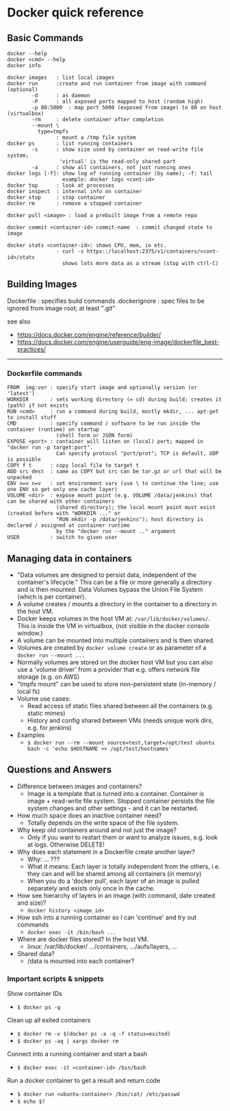 # Docker quick reference

## Basic Commands

```
docker --help
docker <cmd> --help
docker info

docker images   : list local images
docker run      :create and run container from image with command (optional)
        -d      : as daemon
        -P      : all exposed ports mapped to host (random high)
        -p 80:5000  : map port 5000 (exposed from image) to 80 on host (virtualbox)
        -rm     : delete container after completion
        --mount \
          type=tmpfs 
                : mount a /tmp file system
docker ps       : list running containers
        -s      : show size used by container on read-write file system; 
                 'virtual' is the read-only shared part     
        -a      : show all containers, not just running ones
docker logs [-f]: show log of running container (by name); -f: tail
                  example: docker logs <cont-id> 
docker top      : look at processes
docker inspect  : internal info on container
docker stop     : stop container
docker rm       : remove a stopped container

docker pull <image> : load a prebuilt image from a remote repo 

docker commit <container-id> commit-name  : commit changed state to image

docker stats <container-id>: shows CPU, mem, io etc. 
                - curl -s https::/localhost:2375/v1/containers/<cont-id>/stats
                  shows lots more data as a stream (stop with ctrl-C)
```

## Building Images

Dockerfile		: specifies build commands
.dockerignore : spec files to be ignored from image root; at least ".git"

see also
- https://docs.docker.com/engine/reference/builder/
- https://docs.docker.com/engine/userguide/eng-image/dockerfile_best-practices/ 


-----------------------------------------------------
### Dockerfile commands

```
FROM  img:ver : specify start image and optionally version (or 'latest')
WORKDIR       : sets working directory (= cd) during build; creates it (path) if not exists
RUN <cmd>     : run a command during build, mostly mkdir, ... apt-get to install stuff
CMD           : specify command / software to be run inside the container (runtime) on startup
                (shell form or JSON form)
EXPOSE <port> : container will listen on (local) port; mapped in "docker run -p target:port". 
                Can specify protocol "port/prot"; TCP is default, UDP is possible
COPY f t      : copy local file to target t
ADD src dest  : same as COPY but src can be tar.gz or url that will be unpacked
ENV n=v n=v   : set environment vars (use \ to continue the line; use one ENV so get only one cache layer)
VOLUME <dir>  : expose mount point (e.g. VOLUME /data/jenkins) that can be shared with other containers
                (shared directory); the local mount point must exist (created before with "WORKDIR ..." or
                "RUN mkdir -p /data/jenkins"); host directory is declared / assigned at container runtime
                by the "docker run --mount .." argument
USER          : switch to given user
```



## Managing data in containers

- "Data volumes are designed to persist data, independent of the container's lifecycle."
This can be a file or more generally a directory and is then mounted. Data Volumes bypass the Union File System (which is per container).
- A volume creates / mounts a directory in the container to a directory in the host VM.
- Docker keeps volumes in the host VM at: `/var/lib/docker/volumes/`. This is inside the VM in virtualbox, (not visible in the docker console window.)
- A volume can be mounted into multiple containers and is then shared. 
- Volumes are created by `docker volume create` or as parameter of a `docker run --mount ...`
- Normally volumes are stored on the docker host VM but you can also use a 'volume driver' from a provider that e.g. offers network file storage (e.g. on AWS)
- "tmpfs mount" can be used to store non-persistent state (in-memory / local fs)
- Volume use cases:
  - Read access of static files shared between all the containers (e.g. static mimes)
  - History and config shared between VMs (needs unique work dirs, e.g. for jenkins)
- Examples
  - `$ docker run --rm --mount source=test,target=/opt/test ubuntu bash -c 'echo $HOSTNAME >> /opt/test/hostnames'` 



## Questions and Answers

- Difference between images and containers?
  - Image is a template that is turned into a container. Container is image + read-write file system. Stopped container persists the file system changes and other settings - and it can be restarted.
- How much space does an inactive container need?
  - Totally depends on the write space of the file system. 
- Why keep old containers around and not just the image?
  - Only if you want to restart them or want to analyze issues, e.g. look at logs. Otherwise DELETE!
- Why does each statement in a Dockerfile create another layer? 
  - Why: ... ???
  - What it means: Each layer is totally independent from the others, i.e. they can and will be shared among all containers (in memory)
  - When you do a 'docker pull', each layer of an image is pulled separately and exists only once in the cache.
- How see hierarchy of layers in an image (with command, date created and size)?
  - `docker history <image_id>`
- How ssh into a running container so I can 'continue' and try out commands 
  - `docker exec -it /bin/bash ...`
- Where are docker files stored? In the host VM. 
  - linux: /var/lib/docker/  .../containers,  .../aufs/layers, ...  
- Shared data?
  - /data is mounted into each container?



### Important scripts & snippets

Show container IDs
- `$ docker ps -q` 

Clean up all exited containers
- `$ docker rm -v $(docker ps -a -q -f status=exited)`
- `$ docker ps -aq | xargs docker rm`

Connect into a running container and start a bash
- `$ docker exec -it <container-id> /bin/bash`

Run a docker container to get a result and return code
- `$ docker run <ubuntu-container> /bin/cat/ /etc/passwd `
- `$ echo $? `

